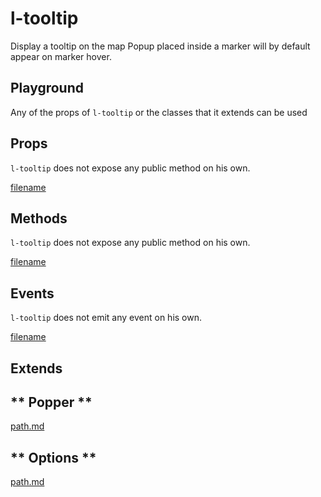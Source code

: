 # l-tooltip

Display a tooltip on the map
Popup placed inside a marker will by default appear on marker hover.

## Playground
Any of the props of `l-tooltip` or the classes that it extends can be used

<vuep template="#tooltip-example"></vuep>

<script v-pre type="text/x-template" id="tooltip-example">

<template>
  <l-map style="height: 100%; width: 100%" :zoom="zoom" :center="center">
    <l-tile-layer :url="url"></l-tile-layer>
    <l-marker :lat-lng="markerLatLng">
      <l-tooltip>Hello!</l-tooltip>
    </l-marker>
  </l-map>
</template>

<script>

Vue.component('l-map', Vue2Leaflet.LMap)
Vue.component('l-tile-layer', Vue2Leaflet.LTileLayer)
Vue.component('l-marker', Vue2Leaflet.LMarker)
Vue.component('l-tooltip', Vue2Leaflet.LTooltip)

export default {
  data () {
    return {
      url: 'http://{s}.tile.osm.org/{z}/{x}/{y}.png',
      zoom: 8,
      center: [47.413220, -1.319482],
      markerLatLng: [47.313220, -1.319482]
    };
  }
}
</script>
</script>

## Props

`l-tooltip` does not expose any public method on his own.

[filename](../props-notice.md ':include')

## Methods

`l-tooltip` does not expose any public method on his own.

[filename](../methods-notice.md ':include')

## Events

`l-tooltip` does not emit any event on his own.

[filename](../events-notice.md ':include')

## Extends

<!-- tabs:start -->

## ** Popper **

[path.md](../../mixins/popper.md ':include')

## ** Options **

[path.md](../../mixins/options.md ':include')

<!-- tabs:end -->
